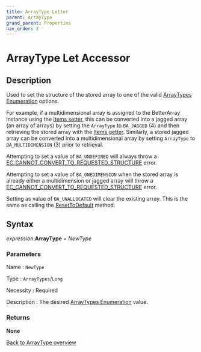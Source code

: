 ```yaml
---
title: ArrayType Letter
parent: ArrayType
grand_parent: Properties
nav_order: 2
---
```


# ArrayType Let Accessor

## Description

Used to set the structure of the stored array to one of the valid [ArrayTypes Enumeration](https://senipah.github.io/VBA-Better-Array/api/enumerations/ArrayType_Enumeration.html) options.

For example, if a multidimensional array is assigned to the BetterArray instance using the [Items setter](https://senipah.github.io/VBA-Better-Array/api/properties/item/Item/item_setter.html), this can be converted into a jagged array (an array of arrays) by setting the `ArrayType` to `BA_JAGGED` (4) and then retrieving the stored array with the [Items getter](https://senipah.github.io/VBA-Better-Array/api/properties/item/Item/item_getter.html). Similarly, a stored jagged array can be converted into a multidimensional array by setting `ArrayType` to `BA_MULTIDIMENSION` (3) prior to retrieval.

Attempting to set a value of `BA_UNDEFINED` will always throw a [EC_CANNOT_CONVERT_TO_REQUESTED_STRUCTURE](https://senipah.github.io/VBA-Better-Array/api/enumerations/ErrorCodes_Enumeration.html) error.

Attempting to set a value of `BA_ONEDIMENSION` when the stored array is already either a multidimension or jagged array will throw a [EC_CANNOT_CONVERT_TO_REQUESTED_STRUCTURE](https://senipah.github.io/VBA-Better-Array/api/enumerations/ErrorCodes_Enumeration.html) error.

Setting as value of `BA_UNALLOCATED` will clear the existing array. This is the same as calling the [ResetToDefault](https://senipah.github.io/VBA-Better-Array/api/methods/ResetToDefault.html) method.


## Syntax

*expression*.**ArrayType** = *NewType*

### Parameters

Name 
: `NewType`

Type
: `ArrayTypes`/`Long`

Necessity
: Required

Description
: The desired [ArrayTypes Enumeration](https://senipah.github.io/VBA-Better-Array/api/enumerations/ArrayType_Enumeration.html) value.


### Returns

**None**

[Back to ArrayType overview](https://senipah.github.io/VBA-Better-Array/api/properties/items/Items)